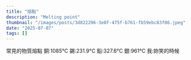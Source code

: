 ```yaml
---
title: "熔點"
description: "Melting point"
thumbnail: "/images/posts/3d822296-3e0f-475f-b761-fb59ebc83f86.jpeg"
date: "2025-07-07"
tags: []
---
```


常見的物質熔點
銅:1085°C
錫:231.9°C
鉛:327.6°C
銀:961°C
我:妳笑的時候

